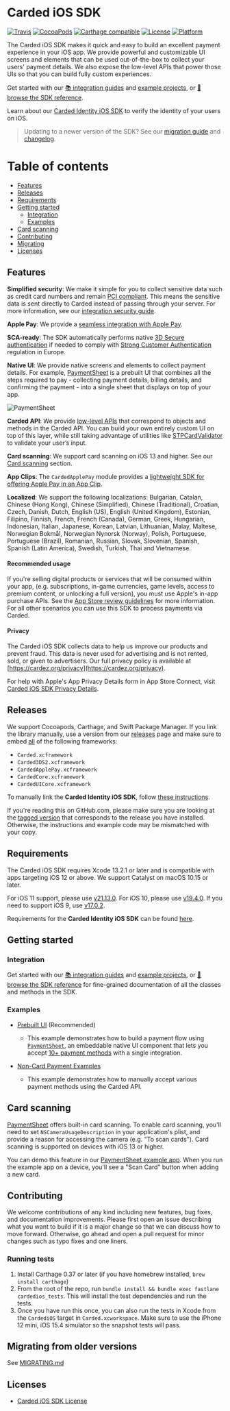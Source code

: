 # Carded iOS SDK                                                                                                           
                                                                                                                           
[![Travis](https://img.shields.io/travis/carded/carded-ios/master.svg?style=flat)](https://travis-ci.org/carded/carded-ios)
[![CocoaPods](https://img.shields.io/cocoapods/v/Carded.svg?style=flat)](http://cocoapods.org/?q=author%3Acarded%20name%3Acarded)
[![Carthage compatible](https://img.shields.io/badge/Carthage-compatible-4BC51D.svg?style=flat)](https://github.com/Carthage/Carthage)
[![License](https://img.shields.io/cocoapods/l/Carded.svg?style=flat)](https://github.com/carded/carded-ios/blob/master/LICENSE)
[![Platform](https://img.shields.io/cocoapods/p/Carded.svg?style=flat)](https://github.com/carded/carded-ios#)             
                                                                                                                           
The Carded iOS SDK makes it quick and easy to build an excellent payment experience in your iOS app. We provide powerful and customizable UI screens and elements that can be used out-of-the-box to collect your users' payment details. We also expose the low-level APIs that power those UIs so that you can build fully custom experiences.
                                                                                                                           
Get started with our [📚 integration guides](https://cardez.org/docs/payments/accept-a-payment?platform=ios) and [example projects](#examples), or [📘 browse the SDK reference](https://carded.dev/carded-ios/docs/index.html).
                                                                                                                           
Learn about our [Carded Identity iOS SDK](CardedIdentity/README.md) to verify the identity of your users on iOS.           
                                        
> Updating to a newer version of the SDK? See our [migration guide](https://github.com/carded/carded-ios/blob/master/MIGRATING.md) and [changelog](https://github.com/carded/carded-ios/blob/master/CHANGELOG.md).
                                        
Table of contents                       
=================                       
                                        
<!--ts-->                               
   * [Features](#features)              
   * [Releases](#releases)              
   * [Requirements](#requirements)      
   * [Getting started](#getting-started)
      * [Integration](#integration)     
      * [Examples](#examples)           
   * [Card scanning](#card-scanning)    
   * [Contributing](#contributing)      
   * [Migrating](#migrating-from-older-versions)
   * [Licenses](#licenses)              
                                        
<!--te-->                               
                                        
## Features                             

**Simplified security**: We make it simple for you to collect sensitive data such as credit card numbers and remain [PCI compliant](https://cardez.org/docs/security#pci-dss-guidelines). This means the sensitive data is sent directly to Carded instead of passing through your server. For more information, see our [integration security guide](https://cardez.org/docs/security).

**Apple Pay**: We provide a [seamless integration with Apple Pay](https://cardez.org/docs/apple-pay).

**SCA-ready**: The SDK automatically performs native [3D Secure authentication](https://cardez.org/docs/payments/3d-secure) if needed to comply with [Strong Customer Authentication](https://cardez.org/docs/strong-customer-authentication) regulation in Europe.

**Native UI**: We provide native screens and elements to collect payment details. For example, [PaymentSheet](https://cardez.org/docs/payments/accept-a-payment?platform=ios) is a prebuilt UI that combines all the steps required to pay - collecting payment details, billing details, and confirming the payment - into a single sheet that displays on top of your app.

<img src="https://user-images.githubusercontent.com/89988962/153276097-9b3369a0-e732-45c4-96ec-ff9d48ad0fb6.png" alt="PaymentSheet" align="center"/>

**Carded API**: We provide [low-level APIs](https://carded.dev/carded-ios/docs/Classes/STPAPIClient.html) that correspond to objects and methods in the Carded API. You can build your own entirely custom UI on top of this layer, while still taking advantage of utilities like [STPCardValidator](https://carded.dev/carded-ios/docs/Classes/STPCardValidator.html) to validate your user’s input.

**Card scanning**: We support card scanning on iOS 13 and higher. See our [Card scanning](#card-scanning) section.

**App Clips**: The `CardedApplePay` module provides a [lightweight SDK for offering Apple Pay in an App Clip](https://cardez.org/docs/apple-pay#app-clips).

**Localized**: We support the following localizations: Bulgarian, Catalan, Chinese (Hong Kong), Chinese (Simplified), Chinese (Traditional), Croatian, Czech, Danish, Dutch, English (US), English (United Kingdom), Estonian, Filipino, Finnish, French, French (Canada), German, Greek, Hungarian, Indonesian, Italian, Japanese, Korean, Latvian, Lithuanian, Malay, Maltese, Norwegian Bokmål, Norwegian Nynorsk (Norway), Polish, Portuguese, Portuguese (Brazil), Romanian, Russian, Slovak, Slovenian, Spanish, Spanish (Latin America), Swedish, Turkish, Thai and Vietnamese.

#### Recommended usage

If you're selling digital products or services that will be consumed within your app, (e.g. subscriptions, in-game currencies, game levels, access to premium content, or unlocking a full version), you must use Apple's in-app purchase APIs. See the [App Store review guidelines](https://developer.apple.com/app-store/review/guidelines/#payments) for more information. For all other scenarios you can use this SDK to process payments via Carded.

#### Privacy

The Carded iOS SDK collects data to help us improve our products and prevent fraud. This data is never used for advertising and is not rented, sold, or given to advertisers. Our full privacy policy is available at [https://cardez.org/privacy](https://cardez.org/privacy).

For help with Apple's App Privacy Details form in App Store Connect, visit [Carded iOS SDK Privacy Details](https://support.cardez.org/questions/carded-ios-sdk-privacy-details).

## Releases

We support Cocoapods, Carthage, and Swift Package Manager. If you link the library manually, use a version from our [releases](https://github.com/carded/carded-ios/releases) page and make sure to embed <ins>all</ins> of the following frameworks:
- `Carded.xcframework`
- `Carded3DS2.xcframework`
- `CardedApplePay.xcframework`
- `CardedCore.xcframework`
- `CardedUICore.xcframework`

To manually link the **Carded Identity iOS SDK**, follow [these instructions](CardedIdentity/README.md#manual-linking).

If you're reading this on GitHub.com, please make sure you are looking at the [tagged version](https://github.com/carded/carded-ios/tags) that corresponds to the release you have installed. Otherwise, the instructions and example code may be mismatched with your copy.

## Requirements

The Carded iOS SDK requires Xcode 13.2.1 or later and is compatible with apps targeting iOS 12 or above. We support Catalyst on macOS 10.15 or later.

For iOS 11 support, please use [v21.13.0](https://github.com/carded/carded-ios/tree/v21.13.0). For iOS 10, please use [v19.4.0](https://github.com/carded/carded-ios/tree/v19.4.0). If you need to support iOS 9, use [v17.0.2](https://github.com/carded/carded-ios/tree/v17.0.2).

Requirements for the **Carded Identity iOS SDK** can be found [here](CardedIdentity/README.md#requirements).

## Getting started

### Integration

Get started with our [📚 integration guides](https://cardez.org/docs/payments/accept-a-payment?platform=ios) and [example projects](/Example), or [📘 browse the SDK reference](https://carded.dev/carded-ios/docs/index.html) for fine-grained documentation of all the classes and methods in the SDK.

### Examples

- [Prebuilt UI](Example/PaymentSheet%20Example) (Recommended)
  - This example demonstrates how to build a payment flow using [`PaymentSheet`](https://cardez.org/docs/payments/accept-a-payment?platform=ios), an embeddable native UI component that lets you accept [10+ payment methods](https://cardez.org/docs/payments/payment-methods/integration-options#payment-method-product-support) with a single integration.

- [Non-Card Payment Examples](Example/Non-Card%20Payment%20Examples)
  - This example demonstrates how to manually accept various payment methods using the Carded API.

## Card scanning

[PaymentSheet](https://cardez.org/docs/payments/accept-a-payment?platform=ios) offers built-in card scanning. To enable card scanning, you'll need to set `NSCameraUsageDescription` in your application's plist, and provide a reason for accessing the camera (e.g. "To scan cards"). Card scanning is supported on devices with iOS 13 or higher.

You can demo this feature in our [PaymentSheet example app](Example/PaymentSheet%20Example). When you run the example app on a device, you'll see a "Scan Card" button when adding a new card.

## Contributing

We welcome contributions of any kind including new features, bug fixes, and documentation improvements. Please first open an issue describing what you want to build if it is a major change so that we can discuss how to move forward. Otherwise, go ahead and open a pull request for minor changes such as typo fixes and one liners.

### Running tests

1. Install Carthage 0.37 or later (if you have homebrew installed, `brew install carthage`)
2. From the root of the repo, run `bundle install && bundle exec fastlane cardedios_tests`. This will install the test dependencies and run the tests.
3. Once you have run this once, you can also run the tests in Xcode from the `CardediOS` target in `Carded.xcworkspace`. Make sure to use the iPhone 12 mini, iOS 15.4 simulator so the snapshot tests will pass.

## Migrating from older versions

See [MIGRATING.md](https://github.com/carded/carded-ios/blob/master/MIGRATING.md)

## Licenses

- [Carded iOS SDK License](LICENSE)
